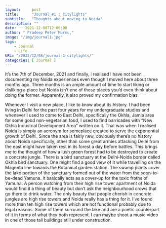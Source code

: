 ```yaml
---
layout:     post
title:      "Journal #1 : Citylights"
subtitle:   "Thoughts about moving to Noida"
description: ""
date:    2021-12-08T12:00:00
author: " Pradeep Peter Murmu,"
image: "/img/journal1.jpg"
tags:
    - Journal
    - Life
URL: "/2022/12/08/journal-1-citylights/"
categories: [ Journal ]
---
```



It’s the 7th of December, 2021 and finally, I realised I have not been documenting my Noida experiences even though I moved here about three months ago. Three months is an ample amount of time to start liking or disliking a place but Noida isn’t one of those places you’d even think about doing the former. Apparently, it also proved my confirmation bias.

Whenever I visit a new place, I like to know about its history. I had been living in Delhi for the past four years for my undergraduate studies and whenever I used to come to East Delhi, specifically the Okhla, Jamia area for some good non-vegetarian food, I used to find barricades with “New Okhla Industrial Development Area” written on it. That was when I realised Noida is simply an acronym for someplace created to serve the exponential growth of Delhi. Since the area is fairly new, obviously there’s no history about Noida specifically, other than some great armies attacking Delhi from the east might have taken rest in its forest a day before battles. This brings me to the thought of how a lush green forest had to be destroyed to create a concrete jungle. There is a bird sanctuary at the Delhi-Noida border called Okhla bird sanctuary. One might find a good view of it while travelling on the Magenta line towards the Botanical garden station. The swamp plants cover the lake portion of the sanctuary formed out of the water from the soon-to-be-dead Yamuna. It basically acts as a cover-up for the toxic froths of Yamuna. A person watching from their high rise tower apartment of Noida would find it a thing of beauty but don’t ask the neighbourhood crows that go there to drink water. The only beauty that people cherish in concrete jungles are high rise towers and Noida really has a thing for it. I’ve found more than ten high rise towers which are not functional probably due to legal reasons. Some of them surround the lake and are a poetic counterpart of it in terms of what they both represent. I can maybe shoot a music video in one of those tall buildings still under construction.






